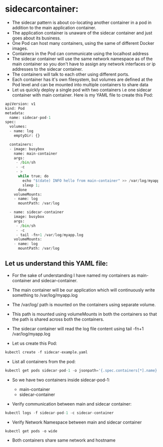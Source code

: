 # sidecarcontainer:

* The sidecar pattern is about co-locating another container in a pod in addition to the main application container.
* The application container is unaware of the sidecar container and just goes about its business.
* One Pod can host many containers, using the same of different Docker images.
* Containers in the Pod can communicate using the localhost address
* The sidecar container will use the same network namespace as of the main container so you don't have to assign any network interfaces or ip addresses to the sidecar  container.
* The containers will talk to each other using different ports.
* Each container has it's own filesystem, but volumes are defined at the Pod level and can be mounted into multiple containers to share data
* Let us quickly deploy a single pod with two containers i.e one sidecar container with main container. Here is my YAML file to create this Pod:

```python
apiVersion: v1
kind: Pod
metadata:
  name: sidecar-pod-1
spec:
  volumes:
  - name: log
    emptyDir: {}

  containers:
  - image: busybox
    name: main-container
    args:
     - /bin/sh
     - -c
     - >
      while true; do
        echo "$(date) INFO hello from main-container" >> /var/log/myapp.log ;
        sleep 1;
      done
    volumeMounts:
    - name: log
      mountPath: /var/log

  - name: sidecar-container
    image: busybox
    args:
     - /bin/sh
     - -c
     - tail -fn+1 /var/log/myapp.log
    volumeMounts:
    - name: log
      mountPath: /var/log
```

## Let us understand this YAML file:

* For the sake of understanding I have named my containers as main-container and sidecar-container.
* The main container will be our application which will continuously write something to /var/log/myapp.log
* The /var/log/ path is mounted on the containers using separate volume.
* This path is mounted using volumeMounts in both the containers so that the path is shared across both the containers.
* The sidecar container will read the log file content using tail -fn+1 /var/log/myapp.log

* Let us create this Pod:
```python
kubectl create -f sidecar-example.yaml
```

* List all containers from the pod:

```python
kubectl get pods sidecar-pod-1 -o jsonpath='{.spec.containers[*].name}'
```
* So we have two containers inside sidecar-pod-1:

  - main-container
  - sidecar-container

* Verify communication between main and sidecar container:
```python
kubectl logs -f sidecar-pod-1 -c sidecar-container
```

* Verify Network Namespace between main and sidecar container
```python
kubectl get pods -o wide
```

* Both containers share same network and hostname

